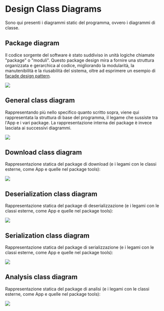# Design Class Diagrams
Sono qui presenti i diagrammi static del programma, ovvero i diagrammi di classe.

## Package diagram
Il codice sorgente del software è stato suddiviso in unità logiche chiamate
"package" o "moduli". Questo package design mira a fornire
una struttura organizzata e gerarchica al codice, migliorando la modularità, la
manutenibilità e la riusabilità del sistema, oltre ad esprimere un esempio di [facade design pattern](../implementazione/design_patterns.html).

<img src="../images/Package design.jpg"/>

## General class diagram
Rappresentando più nello specifico quanto scritto sopra, viene qui rappresentata
la struttura di base del programma, il legame che sussiste tra l'App e i vari package.
La rappresentazione interna dei package è invece lasciata ai successivi diagrammi.

<img src="../images/General.jpg"/>

## Download class diagram
Rappresentazione statica del package di download (e i legami con le classi esterne, come App
e quelle nel package tools):

<img src="../images/Download.jpg"/>

## Deserialization class diagram
Rappresentazione statica del package di deserializzazione (e i legami con le classi esterne, come App
e quelle nel package tools):

<img src="../images/Deserialization.jpg"/>

## Serialization class diagram
Rappresentazione statica del package di serializzazione (e i legami con le classi esterne, come App
e quelle nel package tools):

<img src="../images/Serialization.jpg"/>

## Analysis class diagram
Rappresentazione statica del package di analisi (e i legami con le classi esterne, come App
e quelle nel package tools):

<img src="../images/Analysis.jpg"/>